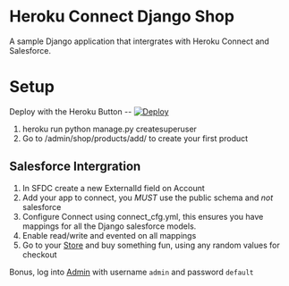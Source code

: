 Heroku Connect Django Shop
=============================

A sample Django application that intergrates with Heroku Connect and Salesforce.

# Setup


Deploy with the Heroku Button -- [![Deploy](https://www.herokucdn.com/deploy/button.png)](https://heroku.com/deploy?template=)

  1. heroku run python manage.py createsuperuser
  1. Go to /admin/shop/products/add/ to create your first product


## Salesforce Intergration

  1. In SFDC create a new ExternalId field on Account
  2. Add your app to connect, you *MUST* use the public schema and *not* salesforce
  3. Configure Connect using connect_cfg.yml, this ensures you have mappings for all the Django salesforce models.
  4. Enable read/write and evented on all mappings
  5. Go to your [Store](http://yourapp.herokuapp.com/shop) and buy something fun, using any random values for checkout

Bonus, log into [Admin](http://yourapp.herokuapp.com/admin/salesforce) with username `admin` and password `default`
